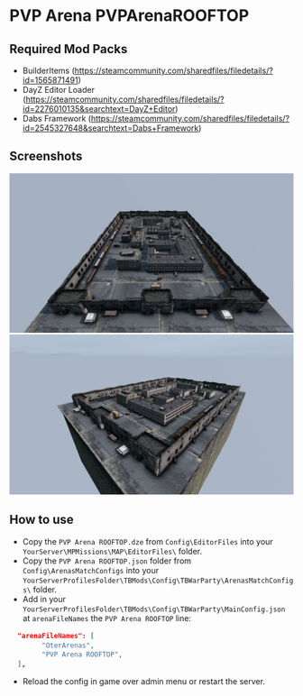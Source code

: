 # PVP Arena PVPArenaROOFTOP

## Required Mod Packs

- BuilderItems (https://steamcommunity.com/sharedfiles/filedetails/?id=1565871491)
- DayZ Editor Loader (https://steamcommunity.com/sharedfiles/filedetails/?id=2276010135&searchtext=DayZ+Editor)
- Dabs Framework (https://steamcommunity.com/sharedfiles/filedetails/?id=2545327648&searchtext=Dabs+Framework)

## Screenshots

<img src="./images/PVPArenaROOFTOP_1.jpg" alt="ROOFTOP" width="512"/>
<img src="./images/PVPArenaROOFTOP_2.jpg" alt="ROOFTOP" width="512"/>

## How to use
- Copy the `PVP Arena ROOFTOP.dze` from `Config\EditorFiles` into your `YourServer\MPMissions\MAP\EditorFiles\` folder.
- Copy the `PVP Arena ROOFTOP.json` folder from `Config\ArenasMatchConfigs` into your `YourServerProfilesFolder\TBMods\Config\TBWarParty\ArenasMatchConfigs\` folder.
- Add in your `YourServerProfilesFolder\TBMods\Config\TBWarParty\MainConfig.json` at `arenaFileNames` the `PVP Arena ROOFTOP` line:
```json
  "arenaFileNames": [
        "OterArenas",
        "PVP Arena ROOFTOP",
  ],
```
- Reload the config in game over admin menu or restart the server.